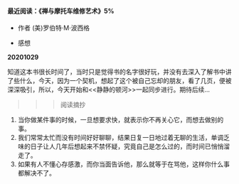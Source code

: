 #### 最近阅读：《禅与摩托车维修艺术》5%

- 作者 (美)罗伯特·M·波西格

- 感想

**20201029**

知道这本书很长时间了，当时只是觉得书的名字很好玩，并没有去深入了解书中讲了些什么，今天，因为一个契机，想起了这个被自己忘却的朋友，看了几页，便被深深吸引，所以，今天开始和<<静静的顿河>>一起同步进行。期待后续...

>>> 阅读摘抄

1. 当你做某件事的时候，一旦想要求快，就表示你不再关心它，而想去做别的事。
2. 我们常常太忙而没有时间好好聊聊，结果日复一日地过着无聊的生活，单调乏味的日子让人几年后想起来不禁怀疑，究竟自己是怎么过的，而时间已悄悄溜走了。
3. 如果有人不懂心存感激，而你当面告诉他，那么就等于在骂他，这样你什么事都解决不了。